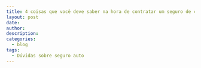 ```yaml
---
title: 4 coisas que você deve saber na hora de contratar um seguro de carro
layout: post
date:
author:
description:
categories:
  - blog
tags:
  - Dúvidas sobre seguro auto
---
```

